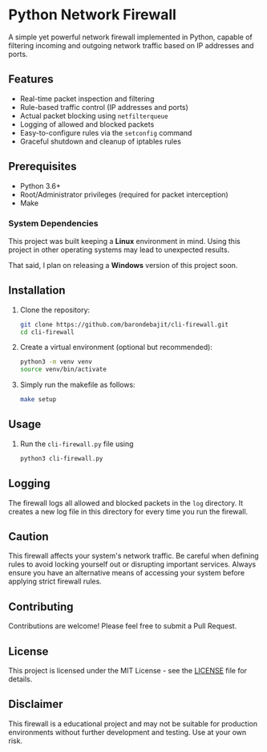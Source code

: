# Python Network Firewall

A simple yet powerful network firewall implemented in Python, capable of filtering incoming and outgoing network traffic based on IP addresses and ports.

## Features

- Real-time packet inspection and filtering
- Rule-based traffic control (IP addresses and ports)
- Actual packet blocking using `netfilterqueue`
- Logging of allowed and blocked packets
- Easy-to-configure rules via the `setconfig` command
- Graceful shutdown and cleanup of iptables rules

## Prerequisites

- Python 3.6+
- Root/Administrator privileges (required for packet interception)
- Make

### System Dependencies

This project was built keeping a **Linux** environment in mind. Using this project in other operating systems may lead to unexpected results.

That said, I plan on releasing a **Windows** version of this project soon.

## Installation

1. Clone the repository:
   ```bash
   git clone https://github.com/barondebajit/cli-firewall.git
   cd cli-firewall
   ```

2. Create a virtual environment (optional but recommended):
   ```bash
   python3 -m venv venv
   source venv/bin/activate
   ```

3. Simply run the makefile as follows:
   ```bash
   make setup
   ```

## Usage

1. Run the `cli-firewall.py` file using
    ```bash
    python3 cli-firewall.py
    ```

## Logging

The firewall logs all allowed and blocked packets in the `log` directory. It creates a new log file in this directory for every time you run the firewall.

## Caution

This firewall affects your system's network traffic. Be careful when defining rules to avoid locking yourself out or disrupting important services. Always ensure you have an alternative means of accessing your system before applying strict firewall rules.

## Contributing

Contributions are welcome! Please feel free to submit a Pull Request.

## License

This project is licensed under the MIT License - see the [LICENSE]() file for details.

## Disclaimer

This firewall is a educational project and may not be suitable for production environments without further development and testing. Use at your own risk.